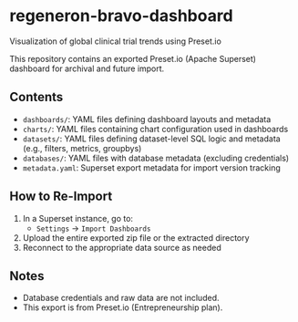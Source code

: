 # regeneron-bravo-dashboard
Visualization of global clinical trial trends using Preset.io

This repository contains an exported Preset.io (Apache Superset) dashboard for archival and future import.

## Contents
- `dashboards/`: YAML files defining dashboard layouts and metadata
- `charts/`: YAML files containing chart configuration used in dashboards
- `datasets/`: YAML files defining dataset-level SQL logic and metadata (e.g., filters, metrics, groupbys)
- `databases/`: YAML files with database metadata (excluding credentials)
- `metadata.yaml`: Superset export metadata for import version tracking


## How to Re-Import
1. In a Superset instance, go to:
   - `Settings` → `Import Dashboards`
2. Upload the entire exported zip file or the extracted directory
3. Reconnect to the appropriate data source as needed

## Notes
- Database credentials and raw data are not included.
- This export is from Preset.io (Entrepreneurship plan).
